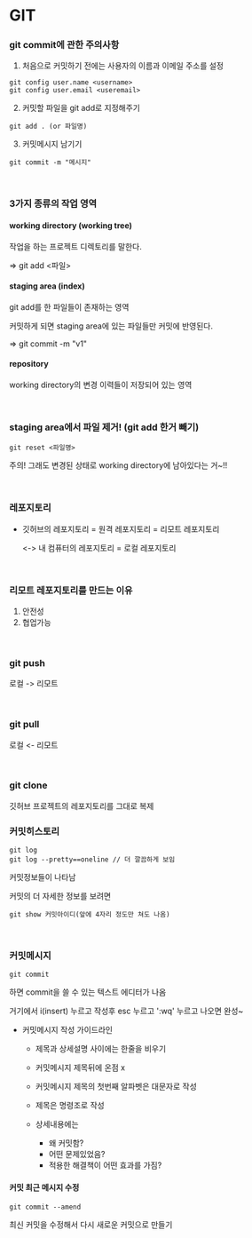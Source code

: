 # GIT



### git commit에 관한 주의사항

1. 처음으로 커밋하기 전에는 사용자의 이름과 이메일 주소를 설정

````
git config user.name <username>
git config user.email <useremail>
````

2. 커밋할 파일을 git add로 지정해주기

```
git add . (or 파일명)
```

3. 커밋메시지 남기기 

```
git commit -m "메시지"
```



<br>

### 3가지 종류의 작업 영역

#### working directory (working tree)

작업을 하는 프로젝트 디렉토리를 말한다.

=> git add <파일>

#### staging area (index)

git add를 한 파일들이 존재하는 영역

커밋하게 되면 staging area에 있는 파일들만 커밋에 반영된다.

=> git commit -m "v1"

#### repository

working directory의 변경 이력들이 저장되어 있는 영역



<br>

### staging area에서 파일 제거! (git add 한거 빼기)

``` 
git reset <파일명>
```

주의! 그래도 변경된 상태로 working directory에 남아있다는 거~!!

<br>



### 레포지토리

- 깃허브의 레포지토리 = 원격 레포지토리 = 리모트 레포지토리

  <-> 내 컴퓨터의 레포지토리 = 로컬 레포지토리

<br>

### 리모트 레포지토리를 만드는 이유

1. 안전성 
2. 협업가능

<br>

### git push

로컬 -> 리모트

<br>

### git pull 

로컬 <- 리모트

<br>

### git clone

깃허브 프로젝트의 레포지토리를 그대로 복제



### 커밋히스토리

```
git log
git log --pretty==oneline // 더 깔끔하게 보임
```

커밋정보들이 나타남

커밋의 더 자세한 정보를 보려면

```
git show 커밋아이디(앞에 4자리 정도만 쳐도 나옴)
```

<br>



### 커밋메시지

```
git commit
```

하면 commit을 쓸 수 있는 텍스트 에디터가 나옴

거기에서 i(insert) 누르고 작성후 esc 누르고 ':wq' 누르고 나오면 완성~



- 커밋메시지 작성 가이드라인

  - 제목과 상세설명 사이에는 한줄을 비우기

  - 커밋메시지 제목뒤에 온점 x

  - 커밋메시지 제목의 첫번째 알파벳은 대문자로 작성

  - 제목은 명령조로 작성

  - 상세내용에는

    - 왜 커밋함?
    - 어떤 문제있었음?
    - 적용한 해결책이 어떤 효과를 가짐?

    



#### 커밋 최근 메시지 수정

``` 
git commit --amend
```

최신 커밋을 수정해서 다시 새로운 커밋으로 만들기

<br>

